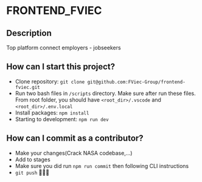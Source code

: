 # FRONTEND_FVIEC

## Description

Top platform connect employers - jobseekers

## How can I start this project?

- Clone repository: `git clone git@github.com:FViec-Group/frontend-fviec.git`
- Run two bash files in `/scripts` directory. Make sure after run these files. From root folder, you should have `<root_dir>/.vscode` and `<root_dir>/.env.local`
- Install packages: `npm install`
- Starting to development: `npm run dev`

## How can I commit as a contributor?

- Make your changes(Crack NASA codebase,...)
- Add to stages
- Make sure you did run `npm run commit` then following CLI instructions
- `git push` 🚀🚀🚀
